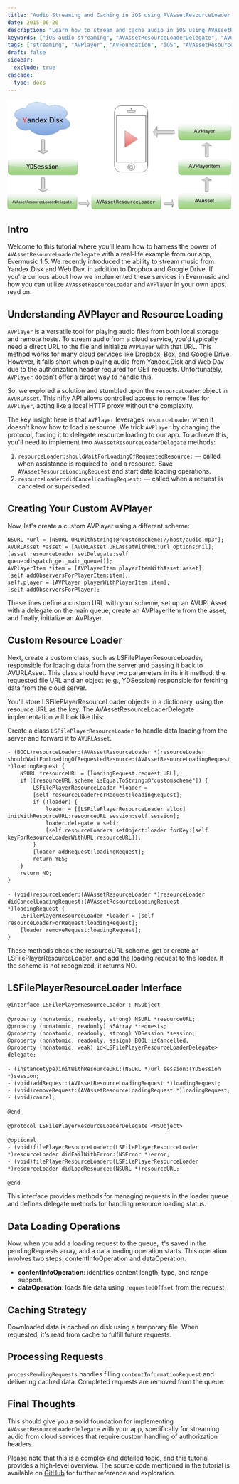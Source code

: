```yaml
---
title: "Audio Streaming and Caching in iOS using AVAssetResourceLoader and AVPlayer"
date: 2015-06-20
description: "Learn how to stream and cache audio in iOS using AVAssetResourceLoader and AVPlayer, with a real-life example from Evermusic 1.5."
keywords: ["iOS audio streaming", "AVAssetResourceLoaderDelegate", "AVURLAsset", "AVPlayer", "AVFoundation", "AVAssetResourceLoadingRequest", "custom audio player", "cloud streaming", "media framework", "Evermusic"]
tags: ["streaming", "AVPlayer", "AVFoundation", "iOS", "AVAssetResourceLoader", "AVAssetResourceLoaderDelegate", "AVAssetResourceLoadingRequest", "AVURLAsset", "audio", "tutorial"]
draft: false
sidebar:
  exclude: true
cascade:
  type: docs
---
```


![](diagram.png)

## Intro

Welcome to this tutorial where you'll learn how to harness the power of `AVAssetResourceLoaderDelegate` with a real-life example from our app, Evermusic 1.5. We recently introduced the ability to stream music from Yandex.Disk and Web Dav, in addition to Dropbox and Google Drive. If you're curious about how we implemented these services in Evermusic and how you can utilize `AVAssetResourceLoader` and `AVPlayer` in your own apps, read on.

## Understanding AVPlayer and Resource Loading

`AVPlayer` is a versatile tool for playing audio files from both local storage and remote hosts. To stream audio from a cloud service, you'd typically need a direct URL to the file and initialize `AVPlayer` with that URL. This method works for many cloud services like Dropbox, Box, and Google Drive. However, it falls short when playing audio from Yandex.Disk and Web Dav due to the authorization header required for GET requests. Unfortunately, `AVPlayer` doesn't offer a direct way to handle this.

So, we explored a solution and stumbled upon the `resourceLoader` object in `AVURLAsset`. This nifty API allows controlled access to remote files for `AVPlayer`, acting like a local HTTP proxy without the complexity.

The key insight here is that `AVPlayer` leverages `resourceLoader` when it doesn't know how to load a resource. We trick `AVPlayer` by changing the protocol, forcing it to delegate resource loading to our app. To achieve this, you'll need to implement two `AVAssetResourceLoaderDelegate` methods:

1. `resourceLoader:shouldWaitForLoadingOfRequestedResource:` — called when assistance is required to load a resource. Save `AVAssetResourceLoadingRequest` and start data loading operations.
2. `resourceLoader:didCancelLoadingRequest:` — called when a request is canceled or superseded.

## Creating Your Custom AVPlayer

Now, let's create a custom AVPlayer using a different scheme:

```objc
NSURL *url = [NSURL URLWithString:@"customscheme://host/audio.mp3"];
AVURLAsset *asset = [AVURLAsset URLAssetWithURL:url options:nil];
[asset.resourceLoader setDelegate:self queue:dispatch_get_main_queue()];
AVPlayerItem *item = [AVPlayerItem playerItemWithAsset:asset];
[self addObserversForPlayerItem:item];
self.player = [AVPlayer playerWithPlayerItem:item];
[self addObserversForPlayer];
```

These lines define a custom URL with your scheme, set up an AVURLAsset with a delegate on the main queue, create an AVPlayerItem from the asset, and finally, initialize an AVPlayer.

## Custom Resource Loader

Next, create a custom class, such as LSFilePlayerResourceLoader, responsible for loading data from the server and passing it back to AVURLAsset. This class should have two parameters in its init method: the requested file URL and an object (e.g., YDSession) responsible for fetching data from the cloud server.

You'll store LSFilePlayerResourceLoader objects in a dictionary, using the resource URL as the key. The AVAssetResourceLoaderDelegate implementation will look like this:

Create a class `LSFilePlayerResourceLoader` to handle data loading from the server and forward it to `AVURLAsset`.

```objc
- (BOOL)resourceLoader:(AVAssetResourceLoader *)resourceLoader shouldWaitForLoadingOfRequestedResource:(AVAssetResourceLoadingRequest *)loadingRequest {
    NSURL *resourceURL = [loadingRequest.request URL];
    if ([resourceURL.scheme isEqualToString:@"customscheme"]) {
        LSFilePlayerResourceLoader *loader = 
        [self resourceLoaderForRequest:loadingRequest];
        if (!loader) {
            loader = [[LSFilePlayerResourceLoader alloc] initWithResourceURL:resourceURL session:self.session];
            loader.delegate = self;
            [self.resourceLoaders setObject:loader forKey:[self keyForResourceLoaderWithURL:resourceURL]];
        }
        [loader addRequest:loadingRequest];
        return YES;
    }
    return NO;
}

- (void)resourceLoader:(AVAssetResourceLoader *)resourceLoader didCancelLoadingRequest:(AVAssetResourceLoadingRequest *)loadingRequest {
    LSFilePlayerResourceLoader *loader = [self resourceLoaderForRequest:loadingRequest];
    [loader removeRequest:loadingRequest];
}
```

These methods check the resourceURL scheme, get or create an LSFilePlayerResourceLoader, and add the loading request to the loader. If the scheme is not recognized, it returns NO.

## LSFilePlayerResourceLoader Interface

```objc
@interface LSFilePlayerResourceLoader : NSObject

@property (nonatomic, readonly, strong) NSURL *resourceURL;
@property (nonatomic, readonly) NSArray *requests;
@property (nonatomic, readonly, strong) YDSession *session;
@property (nonatomic, readonly, assign) BOOL isCancelled;
@property (nonatomic, weak) id<LSFilePlayerResourceLoaderDelegate> delegate;

- (instancetype)initWithResourceURL:(NSURL *)url session:(YDSession *)session;
- (void)addRequest:(AVAssetResourceLoadingRequest *)loadingRequest;
- (void)removeRequest:(AVAssetResourceLoadingRequest *)loadingRequest;
- (void)cancel;

@end

@protocol LSFilePlayerResourceLoaderDelegate <NSObject>

@optional
- (void)filePlayerResourceLoader:(LSFilePlayerResourceLoader *)resourceLoader didFailWithError:(NSError *)error;
- (void)filePlayerResourceLoader:(LSFilePlayerResourceLoader *)resourceLoader didLoadResource:(NSURL *)resourceURL;

@end
```

This interface provides methods for managing requests in the loader queue and defines delegate methods for handling resource loading status.

## Data Loading Operations

Now, when you add a loading request to the queue, it's saved in the pendingRequests array, and a data loading operation starts. This operation involves two steps: contentInfoOperation and dataOperation.

- **contentInfoOperation**: identifies content length, type, and range support.
- **dataOperation**: loads file data using `requestedOffset` from the request.

## Caching Strategy

Downloaded data is cached on disk using a temporary file. When requested, it's read from cache to fulfill future requests.

## Processing Requests

`processPendingRequests` handles filling `contentInformationRequest` and delivering cached data. Completed requests are removed from the queue.

## Final Thoughts

This should give you a solid foundation for implementing `AVAssetResourceLoaderDelegate` with your app, specifically for streaming audio from cloud services that require custom handling of authorization headers.

Please note that this is a complex and detailed topic, and this tutorial provides a high-level overview. The source code mentioned in the tutorial is available on [GitHub](http://github.com/leshkoapps/AVAssetResourceLoader) for further reference and exploration. 